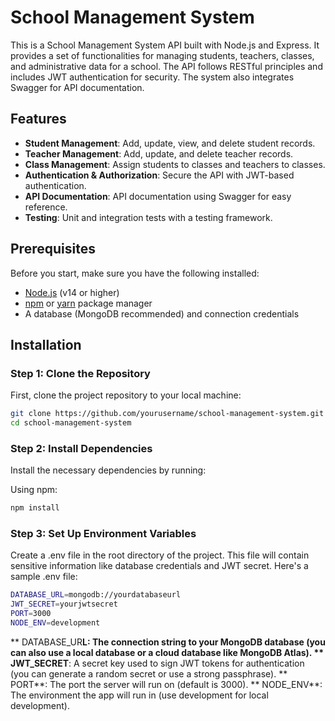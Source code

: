 # School Management System

This is a School Management System API built with Node.js and Express. It provides a set of functionalities for managing students, teachers, classes, and administrative data for a school. The API follows RESTful principles and includes JWT authentication for security. The system also integrates Swagger for API documentation.

## Features

- **Student Management**: Add, update, view, and delete student records.
- **Teacher Management**: Add, update, and delete teacher records.
- **Class Management**: Assign students to classes and teachers to classes.
- **Authentication & Authorization**: Secure the API with JWT-based authentication.
- **API Documentation**: API documentation using Swagger for easy reference.
- **Testing**: Unit and integration tests with a testing framework.

## Prerequisites

Before you start, make sure you have the following installed:

- [Node.js](https://nodejs.org/) (v14 or higher)
- [npm](https://www.npmjs.com/) or [yarn](https://yarnpkg.com/) package manager
- A database (MongoDB recommended) and connection credentials

## Installation

### Step 1: Clone the Repository

First, clone the project repository to your local machine:

```bash
git clone https://github.com/yourusername/school-management-system.git
cd school-management-system
```
### Step 2: Install Dependencies

Install the necessary dependencies by running:

Using npm:

```bash
npm install
```

### Step 3: Set Up Environment Variables

Create a .env file in the root directory of the project. This file will contain sensitive information like database credentials and JWT secret. Here's a sample .env file:

```bash
DATABASE_URL=mongodb://yourdatabaseurl
JWT_SECRET=yourjwtsecret
PORT=3000
NODE_ENV=development
```
** DATABASE_UR**L: The connection string to your MongoDB database (you can also use a local database or a cloud database like MongoDB Atlas).
** JWT_SECRET**: A secret key used to sign JWT tokens for authentication (you can generate a random secret or use a strong passphrase).
** PORT**: The port the server will run on (default is 3000).
** NODE_ENV**: The environment the app will run in (use development for local development).
